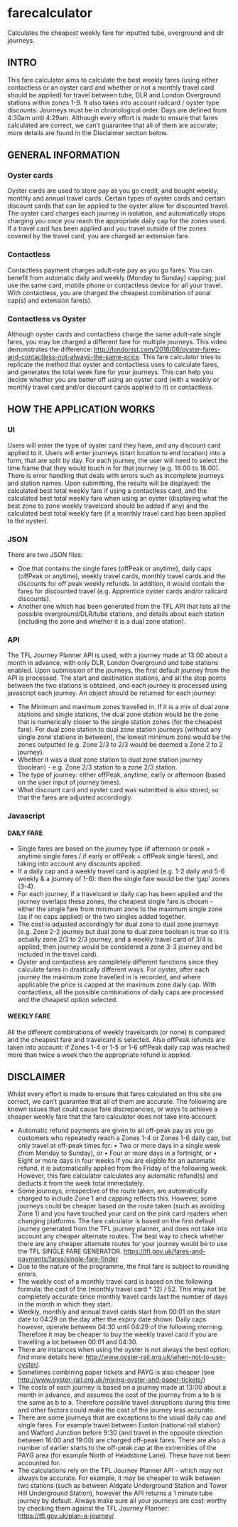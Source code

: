 # farecalculator
Calculates the cheapest weekly fare for inputted tube, overground and dlr journeys.

## INTRO
This fare calculator aims to calculate the best weekly fares (using either contactless or an oyster card and whether or not a monthly travel card should be applied) for travel between tube, DLR and London Overground stations within zones 1-9. It also takes into account railcard / oyster type discounts. Journeys must be in chronological order. Days are defined from 4:30am until 4:29am. Although every effort is made to ensure that fares calculated are correct, we can’t guarantee that all of them are accurate; more details are found in the Disclaimer section below.

## GENERAL INFORMATION

### Oyster cards
Oyster cards are used to store pay as you go credit, and bought weekly, monthly and annual travel cards. Certain types of oyster cards and certain discount cards that can be applied to the oyster allow for discounted travel. The oyster card charges each journey in isolation, and automatically stops charging you once you reach the appropriate daily cap for the zones used. If a travel card has been applied and you travel outside of the zones covered by the travel card, you are charged an extension fare.

### Contactless
Contactless payment charges adult-rate pay as you go fares. You can benefit from automatic daily and weekly (Monday to Sunday) capping; just use the same card, mobile phone or contactless device for all your travel. With contactless, you are charged the cheapest combination of zonal cap(s) and extension fare(s).

### Contactless vs Oyster
Although oyster cards and contactless charge the same adult-rate single fares, you may be charged a different fare for multiple journeys. This video demonstrates the difference: http://londonist.com/2016/06/oyster-fares-and-contactless-not-always-the-same-price. This fare calculator tries to replicate the method that oyster and contactless uses to calculate fares, and generates the total week fare for your journeys. This can help you decide whether you are better off using an oyster card (with a weekly or monthly travel card and/or discount cards applied to it) or contactless.

## HOW THE APPLICATION WORKS
### UI
Users will enter the type of oyster card they have, and any discount card applied to it.
Users will enter journeys (start location to end location) into a form, that are split by day. For each journey, the user will need to select the time frame that they would touch in for that journey (e.g. 16:00 to 18:00). There is error handling that deals with errors such as incomplete journeys and station names.
Upon submitting, the results will be displayed: the calculated best total weekly fare if using a contactless card, and the calculated best total weekly fare when using an oyster (displaying what the best zone to zone weekly travelcard should be added if any) and the calculated best total weekly fare (if a monthly travel card has been applied to the oyster).

### JSON
There are two JSON files:
- One that contains the single fares (offPeak or anytime), daily caps (offPeak or anytime), weekly travel cards, monthly travel cards and the discounts for off peak weekly refunds. In addition, it would contain the fares for discounted travel (e.g. Apprentice oyster cards and/or railcard discounts).
- Another one which has been generated from the TFL API that lists all the possible overground/DLR/tube stations, and details about each station (including the zone and whether it is a dual zone station).

### API
The TFL Journey Planner API is used, with a journey made at 13:00 about a month in advance, with only DLR, London Overground and tube stations enabled. Upon submission of the journeys, the first default journey from the API is processed. The start and destination stations, and all the stop points between the two stations is obtained, and each journey is processed using javascript each journey.
An object should be returned for each journey:
- The Minimum and maximum zones travelled in. If it is a mix of dual zone stations and single stations, the dual zone station would be the zone that is numerically closer to the single station zones (for the cheapest fare). For dual zone station to dual zone station journeys (without any single zone stations in between), the lowest minimum zone would be the zones outputted (e.g. Zone 2/3 to 2/3 would be deemed a Zone 2 to 2 journey).
- Whether it was a dual zone station to dual zone station journey (boolean) - e.g. Zone 2/3 station to a zone 2/3 station.
- The type of journey: either offPeak, anytime, early or afternoon (based on the user input of journey times).
- What discount card and oyster card was submitted is also stored, so that the fares are adjusted accordingly.

### Javascript

#### DAILY FARE
- Single fares are based on the journey type (if afternoon or peak = anytime single fares / if early or offPeak = offPeak single fares), and taking into account any discounts applied.
- If a daily cap and a weekly travel card is applied (e.g. 1-2 daily and 5-6 weekly & a journey of 1-6): then the single fare would be the ‘gap’ zones (3-4).
- For each journey, if a travelcard or daily cap has been applied and the journey overlaps these zones, the cheapest single fare is chosen - either the single fare from minimum zone to the maximum single zone (as if no caps applied) or the two singles added together.
- The cost is adjusted accordingly for dual zone to dual zone journeys (e.g. Zone 2-2 journey but dual zone to dual zone boolean is true so it is actually zone 2/3 to 2/3 journey, and a weekly travel card of 3/4 is applied, then journey would be considered a zone 3-3 journey and be included in the travel card).
- Oyster and contactless are completely different functions since they calculate fares in drastically different ways. For oyster, after each journey the maximum zone travelled in is recorded, and where applicable the price is capped at the maximum zone daily cap. With contactless, all the possible combinations of daily caps are processed and the cheapest option selected.

#### WEEKLY FARE
All the different combinations of weekly travelcards (or none) is compared and the cheapest fare and travelcard is selected. Also offPeak refunds are taken into account: if Zones 1-4 or 1-5 or 1-6 offPeak daily cap was reached more than twice a week then the appropriate refund is applied.

## DISCLAIMER
Whilst every effort is made to ensure that fares calculated on this site are correct, we can’t guarantee that all of them are accurate.
The following are known issues that could cause fare discrepancies, or ways to achieve a cheaper weekly fare that the fare calculator does not take into account:
- Automatic refund payments are given to all off-peak pay as you go customers who repeatedly reach a Zones 1-4 or Zones 1-6 daily cap, but only travel at off-peak times for:
	•	Two or more days in a single week (from Monday to Sunday), or
	•	Four or more days in a fortnight, or
	•	Eight or more days in four weeks
If you are eligible for an automatic refund, it is automatically applied from the Friday of the following week. However, this fare calculator calculates any automatic refund(s) and deducts it from the week total immediately.
- Some journeys,  irrespective of the route taken, are automatically charged to include Zone 1 and capping reflects this. However, some journeys could be cheaper based on the route taken (such as avoiding Zone 1) and you have touched your card on the pink card readers when changing platforms. The fare calculator is based on the first default journey generated from the TFL journey planner, and does not take into account any cheaper alternate routes. The best way to check whether there are any cheaper alternate routes for your journey would be to use the TFL SINGLE FARE GENERATOR. https://tfl.gov.uk/fares-and-payments/fares/single-fare-finder
- Due to the nature of the programme, the final fare is subject to rounding errors.
- The weekly cost of a monthly travel card is based on the following formula: the cost of the (monthly travel card * 12) / 52. This may not be completely accurate since monthly travel cards last the number of days in the month in which they start.
- Weekly, monthly and annual travel cards start from 00:01 on the start date to 04:29 on the day after the expiry date shown. Daily caps however, operate between 04:30 until 04:29 of the following morning. Therefore it may be cheaper to buy the weekly travel card if you are travelling a lot between 00:01 and 04:30.
- There are instances when using the oyster is not always the best option; find more details here: http://www.oyster-rail.org.uk/when-not-to-use-oyster/.
- Sometimes combining paper tickets and PAYG is also cheaper (see http://www.oyster-rail.org.uk/mixing-oyster-and-paper-tickets/)
- The costs of each journey is based on a journey made at 13:00 about a month in advance, and assumes the cost of the journey from a to b is the same as b to a. Therefore possible travel disruptions during this time and other factors could make the cost of the journey less accurate.
- There are some journeys that are exceptions to the usual daily cap and single fares. For example travel between Euston (national rail station) and Watford Junction before 9:30 (and travel in the opposite direction between 16:00 and 19:00) are charged off-peak fares. There are also a number of earlier starts to the off-peak cap at the extremities of the PAYG area (for example North of Headstone Lane). These have not been accounted for.
- The calculations rely on the TFL Journey Planner API - which may not always be accurate. For example, it may be cheaper to walk between two stations (such as between Aldgate Underground Station and Tower Hill Underground Station), however the API returns a 1 minute tube journey by default. Always make sure all your journeys are cost-worthy by checking them against the TFL Journey Planner: https://tfl.gov.uk/plan-a-journey/
